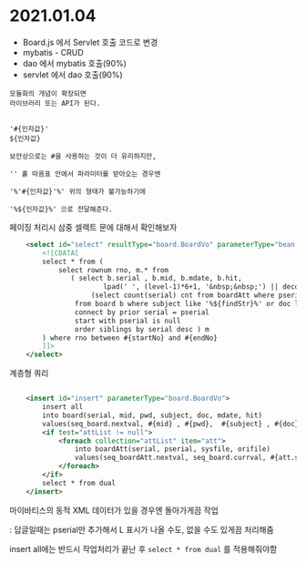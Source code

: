 # 2021.01.04

- Board.js 에서 Servlet 호출 코드로 변경
- mybatis - CRUD
- dao 에서 mybatis 호출(90%)
- servlet 에서 dao 호출(90%)

```
모듈화의 개념이 확장되면
라이브러리 또는 API가 된다.
```


```

'#{인자값}'
${인자값}

보안상으로는 #을 사용하는 것이 더 유리하지만,

'' 홑 따옴표 안에서 파라미터를 받아오는 경우엔

'%'#{인자값}'%' 위의 형태가 불가능하기에

'%${인자값}%' 으로 전달해준다.

```

페이징 처리시 삼중 셀렉트 문에 대해서 확인해보자


```xml
	<select id="select" resultType="board.BoardVo" parameterType="bean.Page">
		<![CDATA[
		select * from (
			select rownum rno, m.* from
			   ( select b.serial , b.mid, b.mdate, b.hit,
			    	   lpad(' ', (level-1)*6+1, '&nbsp;&nbsp;') || decode(level, 1, '', '└ ') || b.subject subject,
			    	(select count(serial) cnt from boardAtt where pserial=b.serial) attCnt 
				from board b where subject like '%${findStr}%' or doc like '%${findStr}%' 
				connect by prior serial = pserial
				start with pserial is null
				order siblings by serial desc ) m
		) where rno between #{startNo} and #{endNo}
		]]>	 
	</select>
```

계층형 쿼리



```xml

	<insert id="insert" parameterType="board.BoardVo">
		insert all
		into board(serial, mid, pwd, subject, doc, mdate, hit) 
		values(seq_board.nextval, #{mid} , #{pwd},  #{subject} , #{doc}, sysdate, 0 )
		<if test="attList != null">
			<foreach collection="attList" item="att">
				into boardAtt(serial, pserial, sysfile, orifile)
				values(seq_boardAtt.nextval, seq_board.currval, #{att.sysFile}, #{att.oriFile} )
			</foreach>
		</if>
		select * from dual
	</insert>

```
마이바티스의 동적 XML
데이터가 있을 경우엔 돌아가게끔 작업

: 답글일때는 pserial만 추가해서 L 표시가 나올 수도, 없을 수도 있게끔 처리해줌

insert all에는 반드시 작업처리가 끝난 후
`select * from dual` 를 적용해줘야함